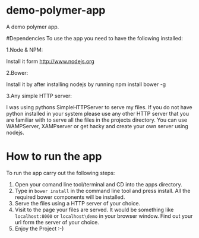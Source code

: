 # demo-polymer-app
A demo polymer app.


#Dependencies
To use the app you need to have the following installed:

1.Node & NPM:

   Install it form http://www.nodejs.org


2.Bower:

   Install it by after installing nodejs by running npm install bower -g

3.Any simple HTTP server:

   I was using pythons SimpleHTTPServer to serve my files. If you do not have python installed in your system please use any other HTTP server that you are familiar with to serve all the files in the projects directory. You can use WAMPServer, XAMPserver or get hacky and create your own server using nodejs. 

# How to run the app

To run the app carry out the following steps:

1. Open your comand line tool/terminal and CD into the apps directory.
2. Type in `bower install` in the command line tool and press install. All the required bower components will be installed.
3. Serve the files using a HTTP server of your choice.
4. Visit to the page your files are served. It would be something like `localhost:8000` or `localhost\demo` in your browser window. Find out your url form the server of your choice.
5. Enjoy the Project :-)
